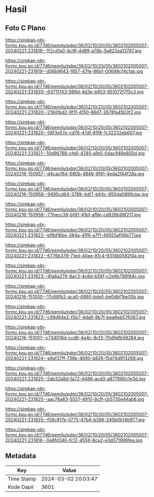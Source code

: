 # Hasil

## Foto C Plano

https://sirekap-obj-formc.kpu.go.id/77d6/pemilu/pdpr/36/02/10/20/05/3602102005007-20240221-231818--1f2cd1a0-4c9f-4d89-a78b-5a822ea13787.jpg

https://sirekap-obj-formc.kpu.go.id/77d6/pemilu/pdpr/36/02/10/20/05/3602102005007-20240221-231819--d06b9643-f857-47fe-86b1-00698c14c1ab.jpg

https://sirekap-obj-formc.kpu.go.id/77d6/pemilu/pdpr/36/02/10/20/05/3602102005007-20240221-231820--63711743-596d-4d3e-b953-951072f7f5c3.jpg

https://sirekap-obj-formc.kpu.go.id/77d6/pemilu/pdpr/36/02/10/20/05/3602102005007-20240221-231820--219d1bd2-9f1f-4150-86d7-2878fa4503f2.jpg

https://sirekap-obj-formc.kpu.go.id/77d6/pemilu/pdpr/36/02/10/20/05/3602102005007-20240221-231820--58f3e57e-cd76-47df-81f8-1c32232eb607.jpg

https://sirekap-obj-formc.kpu.go.id/77d6/pemilu/pdpr/36/02/10/20/05/3602102005007-20240221-231821--10d96788-cfe6-4740-a1b5-04ac948e850d.jpg

https://sirekap-obj-formc.kpu.go.id/77d6/pemilu/pdpr/36/02/10/20/05/3602102005007-20240216-150957--d4cacf84-680b-4846-9f91-4eda2f44f28a.jpg

https://sirekap-obj-formc.kpu.go.id/77d6/pemilu/pdpr/36/02/10/20/05/3602102005007-20240216-150958--9495cd64-3789-4df7-b64c-950da0899cbe.jpg

https://sirekap-obj-formc.kpu.go.id/77d6/pemilu/pdpr/36/02/10/20/05/3602102005007-20240216-150958--77becc39-bf81-41bf-af9e-cd826b98f217.jpg

https://sirekap-obj-formc.kpu.go.id/77d6/pemilu/pdpr/36/02/10/20/05/3602102005007-20240221-231822--bf8d16be-384a-41f6-a7f1-49555af06b77.jpg

https://sirekap-obj-formc.kpu.go.id/77d6/pemilu/pdpr/36/02/10/20/05/3602102005007-20240221-231822--6776b379-71ed-40ae-81c4-931db0582f4a.jpg

https://sirekap-obj-formc.kpu.go.id/77d6/pemilu/pdpr/36/02/10/20/05/3602102005007-20240221-231823--4fa8a278-8ac3-4c8d-b56f-c2e6b796f84c.jpg

https://sirekap-obj-formc.kpu.go.id/77d6/pemilu/pdpr/36/02/10/20/05/3602102005007-20240216-151000--17c68fb2-aca0-4990-bde5-be0dbf1be05b.jpg

https://sirekap-obj-formc.kpu.go.id/77d6/pemilu/pdpr/36/02/10/20/05/3602102005007-20240221-231823--c99d94e2-f5b7-4da8-8b7f-bea6eb576067.jpg

https://sirekap-obj-formc.kpu.go.id/77d6/pemilu/pdpr/36/02/10/20/05/3602102005007-20240216-151001--c734018d-ccd6-4e4c-8cf2-70d9dfb58284.jpg

https://sirekap-obj-formc.kpu.go.id/77d6/pemilu/pdpr/36/02/10/20/05/3602102005007-20240221-231824--a9af37ff-736b-4690-b826-f5d74d913269.jpg

https://sirekap-obj-formc.kpu.go.id/77d6/pemilu/pdpr/36/02/10/20/05/3602102005007-20240221-231825--2ab32a8d-fa72-4486-acd3-a877680c1e3d.jpg

https://sirekap-obj-formc.kpu.go.id/77d6/pemilu/pdpr/36/02/10/20/05/3602102005007-20240221-231825--aac78a83-5557-4910-8c1f-cb5735e44ab6.jpg

https://sirekap-obj-formc.kpu.go.id/77d6/pemilu/pdpr/36/02/10/20/05/3602102005007-20240221-231825--f58c917e-0775-47b4-b396-240b0b14b977.jpg

https://sirekap-obj-formc.kpu.go.id/77d6/pemilu/pdpr/36/02/10/20/05/3602102005007-20240221-231818--0e8fd340-fc12-4556-8ca2-e3d371996fea.jpg


## Metadata

| Key        | Value               |
| ---------- | ------------------- |
| Time Stamp | 2024-03-02 20:03:47 |
| Kode Dapil | 3601                |



